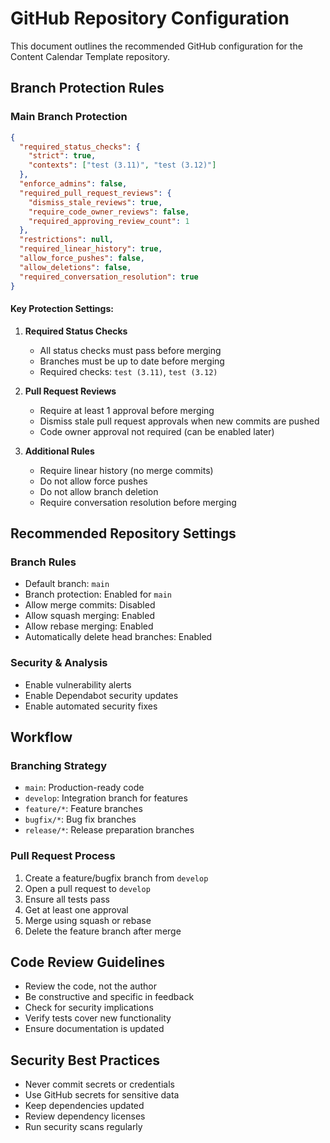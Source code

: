 # GitHub Repository Configuration

This document outlines the recommended GitHub configuration for the Content Calendar Template repository.

## Branch Protection Rules

### Main Branch Protection

```json
{
  "required_status_checks": {
    "strict": true,
    "contexts": ["test (3.11)", "test (3.12)"]
  },
  "enforce_admins": false,
  "required_pull_request_reviews": {
    "dismiss_stale_reviews": true,
    "require_code_owner_reviews": false,
    "required_approving_review_count": 1
  },
  "restrictions": null,
  "required_linear_history": true,
  "allow_force_pushes": false,
  "allow_deletions": false,
  "required_conversation_resolution": true
}
```

#### Key Protection Settings:

1. **Required Status Checks**
   - All status checks must pass before merging
   - Branches must be up to date before merging
   - Required checks: `test (3.11)`, `test (3.12)`

2. **Pull Request Reviews**
   - Require at least 1 approval before merging
   - Dismiss stale pull request approvals when new commits are pushed
   - Code owner approval not required (can be enabled later)

3. **Additional Rules**
   - Require linear history (no merge commits)
   - Do not allow force pushes
   - Do not allow branch deletion
   - Require conversation resolution before merging

## Recommended Repository Settings

### Branch Rules
- Default branch: `main`
- Branch protection: Enabled for `main`
- Allow merge commits: Disabled
- Allow squash merging: Enabled
- Allow rebase merging: Enabled
- Automatically delete head branches: Enabled

### Security & Analysis
- Enable vulnerability alerts
- Enable Dependabot security updates
- Enable automated security fixes

## Workflow

### Branching Strategy
- `main`: Production-ready code
- `develop`: Integration branch for features
- `feature/*`: Feature branches
- `bugfix/*`: Bug fix branches
- `release/*`: Release preparation branches

### Pull Request Process
1. Create a feature/bugfix branch from `develop`
2. Open a pull request to `develop`
3. Ensure all tests pass
4. Get at least one approval
5. Merge using squash or rebase
6. Delete the feature branch after merge

## Code Review Guidelines
- Review the code, not the author
- Be constructive and specific in feedback
- Check for security implications
- Verify tests cover new functionality
- Ensure documentation is updated

## Security Best Practices
- Never commit secrets or credentials
- Use GitHub secrets for sensitive data
- Keep dependencies updated
- Review dependency licenses
- Run security scans regularly
